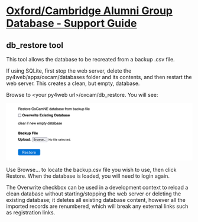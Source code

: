 # [Oxford/Cambridge Alumni Group Database - Support Guide](support.md)

## db_restore tool

This tool allows the database to be recreated from a backup .csv file.

If using SQLite, first stop the web server, delete the py4web/apps/oxcam/databases folder and its contents, and then restart the web server. This creates a clean, but empty, database.

Browse to \<your py4web url\>/oxcam/db_restore. You will see:

![db_restore form](images/db_restore.png)

Use Browse... to locate the backup.csv file you wish to use, then click Restore.
When the database is loaded, you will need to login again.

The Overwrite checkbox can be used in a development context to reload a clean database without starting/stopping the web server or deleting the existing database; it deletes all existing database content, however all the imported records are renumbered, which will break any external links such as registration links.
